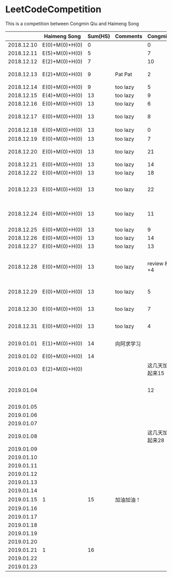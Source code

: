 # LeetCodeCompetition
This is a competition between Congmin Qiu and Haimeng Song


|            | Haimeng Song   | Sum(HS) | Comments   | Congmin        | Sum | Comments                                    |
| ---------- | -------------- | ------- | ---------- | -------------- | --- | ------------------------------------------- |
| 2018.12.10 | E(0)+M(0)+H(0) | 0       |            | 0              | 0   |                                             |
| 2018.12.11 | E(5)+M(0)+H(0) | 5       |            | 7              | 7   |                                             |
| 2018.12.12 | E(2)+M(0)+H(0) | 7       |            | 10             | 17  | Well Done!                                  |
| 2018.12.13 | E(2)+M(0)+H(0) | 9       | Pat Pat    | 2              | 19  | LinkedIn 跪了                               |
| 2018.12.14 | E(0)+M(0)+H(0) | 9       | too lazy   | 5              | 24  |                                             |
| 2018.12.15 | E(4)+M(0)+H(0) | 13      | too lazy   | 9              | 33  | Array1                                      |
| 2018.12.16 | E(0)+M(0)+H(0) | 13      | too lazy   | 6              | 39  | Array2                                      |
| 2018.12.17 | E(0)+M(0)+H(0) | 13      | too lazy   | 8              | 47  | Array3 高频总结                             |
| 2018.12.18 | E(0)+M(0)+H(0) | 13      | too lazy   | 0              | 47  | 这天啥都没干                                |
| 2018.12.19 | E(0)+M(0)+H(0) | 13      | too lazy   | 7              | 55  | Hash 2                                      |
| 2018.12.20 | E(0)+M(0)+H(0) | 13      | too lazy   | 21             | 76  | 其中好多easy的题目                          |
| 2018.12.21 | E(0)+M(0)+H(0) | 13      | too lazy   | 14             | 91  | backtracking                                |
| 2018.12.22 | E(0)+M(0)+H(0) | 13      | too lazy   | 18             | 109 | DP 1                                        |
| 2018.12.23 | E(0)+M(0)+H(0) | 13      | too lazy   | 22             | 131 | Tree 1, 裘丛民你这个垃圾，哈哈              |
| 2018.12.24 | E(0)+M(0)+H(0) | 13      | too lazy   | 11             | 142 | String 1. qcm你这个渣渣                     |
| 2018.12.25 | E(0)+M(0)+H(0) | 13      | too lazy   | 9              | 151 | Stack, PQ                                   |
| 2018.12.26 | E(0)+M(0)+H(0) | 13      | too lazy   | 14             | 165 | DP 2                                        |
| 2018.12.27 | E(0)+M(0)+H(0) | 13      | too lazy   | 13             | 178 | Math 1                                      |
| 2018.12.28 | E(0)+M(0)+H(0) | 13      | too lazy   | review & +4    | 182 | Tree[做过的高频经典]刷不完就是猪头啊啊啊！~ |
| 2018.12.29 | E(0)+M(0)+H(0) | 13      | too lazy   | 5              | 187 | String 第二页 第三页                        |
| 2018.12.30 | E(0)+M(0)+H(0) | 13      | too lazy   | 7              | 194 | String[做过的高频经典]                      |
| 2018.12.31 | E(0)+M(0)+H(0) | 13      | too lazy   | 4              | 197 | Math 第二页 第三页                          |
| 2019.01.01 | E(1)+M(0)+H(0) | 14      | 向阿求学习 |                |     | Math [做过的高频经典]                       |
| 2019.01.02 | E(0)+M(0)+H(0) | 14      |            |                |     | Array 4                                     |
| 2019.01.03 | E(2)+M(0)+H(0) |         |            | 这几天加起来15 | 212 | Array [做过的高频经典]                      |
| 2019.01.04 |                |         |            | 12             | 224 | qcm你这个渣渣，还差的远呢！                 |
| 2019.01.05 |                |         |            |                |     |                                             |
| 2019.01.06 |                |         |            |                |     |                                             |
| 2019.01.07 |                |         |            |                |     |                                             |
| 2019.01.08 |                |         |            | 这几天加起来28 | 252 |                                             |
| 2019.01.09 |                |         |            |                | 5   |                                             |
| 2019.01.10 |                |         |            |                | 4   |                                             |
| 2019.01.11 |                |         |            |                | 3   |                                             |
| 2019.01.12 |                |         |            |                | 2   |                                             |
| 2019.01.13 |                |         |            |                | 1   |                                             |
| 2019.01.14 |                |         |            |                | 0   |                                             |
| 2019.01.15 |1               | 15      | 加油加油！   |                | 1   | 亚麻OA 1                                    | 
| 2019.01.16 |                |         |            |                | 1   |                                             |
| 2019.01.17 |                |         |            |                | 1   |                                             |
| 2019.01.18 |                |         |            |                | 1   |                                             |
| 2019.01.19 |                |         |            |                | 1   |                                             |
| 2019.01.20 |                |         |            |                | 1   |                                             |
| 2019.01.21 |1               |16       |            |                | 1   |                                             |
| 2019.01.22 |                |         |            |                | 1   |                                             |
| 2019.01.23 |                |         |            |                | 1   |                                             |
